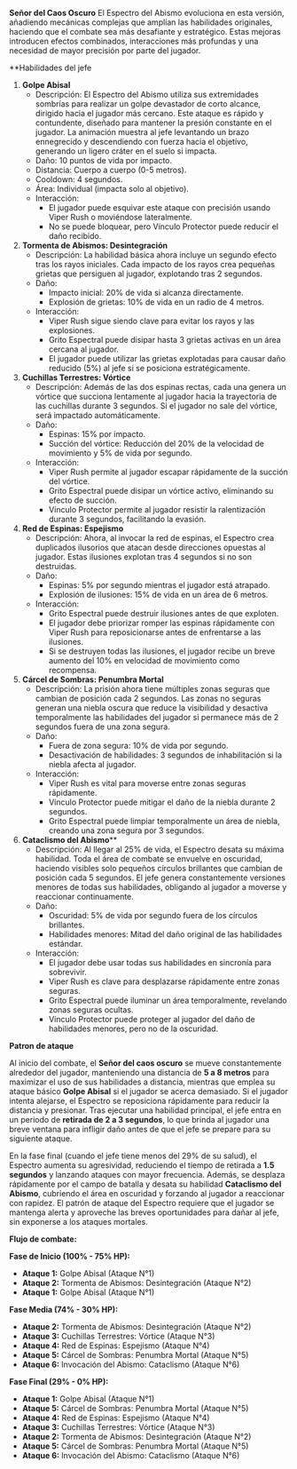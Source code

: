  **Señor del Caos Oscuro**
El Espectro del Abismo evoluciona en esta versión, añadiendo mecánicas complejas que amplían las habilidades originales, haciendo que el combate sea más desafiante y estratégico. Estas mejoras introducen efectos combinados, interacciones más profundas y una necesidad de mayor precisión por parte del jugador.  

**Habilidades del jefe 
1. **Golpe Abisal**
	- Descripción: El Espectro del Abismo utiliza sus extremidades sombrías para realizar un golpe devastador de corto alcance, dirigido hacia el jugador más cercano. Este ataque es rápido y contundente, diseñado para mantener la presión constante en el jugador. La animación muestra al jefe levantando un brazo ennegrecido y descendiendo con fuerza hacia el objetivo, generando un ligero cráter en el suelo si impacta.
	- Daño: 10 puntos de vida por impacto.
	- Distancia: Cuerpo a cuerpo (0-5 metros).
	- Cooldown: 4 segundos.
	- Área: Individual (impacta solo al objetivo).
	- Interacción:
	    - El jugador puede esquivar este ataque con precisión usando Viper Rush o moviéndose lateralmente.
	    - No se puede bloquear, pero Vínculo Protector puede reducir el daño recibido.
2. **Tormenta de Abismos: Desintegración**  
	- Descripción: La habilidad básica ahora incluye un segundo efecto tras los rayos iniciales. Cada impacto de los rayos crea pequeñas grietas que persiguen al jugador, explotando tras 2 segundos. 
	- Daño:  
		- Impacto inicial: 20% de vida si alcanza directamente.  
		- Explosión de grietas: 10% de vida en un radio de 4 metros. 
	- Interacción:  
		- Viper Rush sigue siendo clave para evitar los rayos y las explosiones.  
		- Grito Espectral puede disipar hasta 3 grietas activas en un área cercana al jugador.  
		- El jugador puede utilizar las grietas explotadas para causar daño reducido (5%) al jefe si se posiciona estratégicamente.  
3. **Cuchillas Terrestres: Vórtice**  
	- Descripción: Además de las dos espinas rectas, cada una genera un vórtice que succiona lentamente al jugador hacia la trayectoria de las cuchillas durante 3 segundos. Si el jugador no sale del vórtice, será impactado automáticamente. 
	- Daño:  
		- Espinas: 15% por impacto.  
		- Succión del vórtice: Reducción del 20% de la velocidad de movimiento y 5% de vida por segundo. 
	- Interacción:  
		- Viper Rush permite al jugador escapar rápidamente de la succión del vórtice.  
		- Grito Espectral puede disipar un vórtice activo, eliminando su efecto de succión.  
		- Vínculo Protector permite al jugador resistir la ralentización durante 3 segundos, facilitando la evasión.  
4. **Red de Espinas: Espejismo**  
	- Descripción: Ahora, al invocar la red de espinas, el Espectro crea duplicados ilusorios que atacan desde direcciones opuestas al jugador. Estas ilusiones explotan tras 4 segundos si no son destruidas. 
	- Daño:  
		- Espinas: 5% por segundo mientras el jugador está atrapado.  
		- Explosión de ilusiones: 15% de vida en un área de 6 metros. 
	- Interacción:  
		- Grito Espectral puede destruir ilusiones antes de que exploten.  
		- El jugador debe priorizar romper las espinas rápidamente con Viper Rush para reposicionarse antes de enfrentarse a las ilusiones.  
		- Si se destruyen todas las ilusiones, el jugador recibe un breve aumento del 10% en velocidad de movimiento como recompensa.  
4. **Cárcel de Sombras: Penumbra Mortal**  
	- Descripción: La prisión ahora tiene múltiples zonas seguras que cambian de posición cada 2 segundos. Las zonas no seguras generan una niebla oscura que reduce la visibilidad y desactiva temporalmente las habilidades del jugador si permanece más de 2 segundos fuera de una zona segura. 
	- Daño:  
		- Fuera de zona segura: 10% de vida por segundo.  
		- Desactivación de habilidades: 3 segundos de inhabilitación si la niebla afecta al jugador.
	- Interacción:  
		- Viper Rush es vital para moverse entre zonas seguras rápidamente.  
		- Vínculo Protector puede mitigar el daño de la niebla durante 2 segundos.  
		- Grito Espectral puede limpiar temporalmente un área de niebla, creando una zona segura por 3 segundos.  
6. **Cataclismo del Abismo****  
	- Descripción:  Al llegar al 25% de vida, el Espectro desata su máxima habilidad. Toda el área de combate se envuelve en oscuridad, haciendo visibles solo pequeños círculos brillantes que cambian de posición cada 5 segundos. El jefe genera constantemente versiones menores de todas sus habilidades, obligando al jugador a moverse y reaccionar continuamente. 
	- Daño:  
		- Oscuridad: 5% de vida por segundo fuera de los círculos brillantes.  
		- Habilidades menores: Mitad del daño original de las habilidades estándar. 
	- Interacción:  
		- El jugador debe usar todas sus habilidades en sincronía para sobrevivir.  
		- Viper Rush es clave para desplazarse rápidamente entre zonas seguras.  
		- Grito Espectral puede iluminar un área temporalmente, revelando zonas seguras ocultas. 
		- Vínculo Protector puede proteger al jugador del daño de habilidades menores, pero no de la oscuridad.

**Patron de ataque**

Al inicio del combate, el **Señor del caos oscuro** se mueve constantemente alrededor del jugador, manteniendo una distancia de **5 a 8 metros** para maximizar el uso de sus habilidades a distancia, mientras que emplea su ataque básico **Golpe Abisal** si el jugador se acerca demasiado. Si el jugador intenta alejarse, el Espectro se reposiciona rápidamente para reducir la distancia y presionar. Tras ejecutar una habilidad principal, el jefe entra en un periodo de **retirada de 2 a 3 segundos**, lo que brinda al jugador una breve ventana para infligir daño antes de que el jefe se prepare para su siguiente ataque.

En la fase final (cuando el jefe tiene menos del 29% de su salud), el Espectro aumenta su agresividad, reduciendo el tiempo de retirada a **1.5 segundos** y lanzando ataques con mayor frecuencia. Además, se desplaza rápidamente por el campo de batalla y desata su habilidad **Cataclismo del Abismo**, cubriendo el área en oscuridad y forzando al jugador a reaccionar con rapidez. El patrón de ataque del Espectro requiere que el jugador se mantenga alerta y aproveche las breves oportunidades para dañar al jefe, sin exponerse a los ataques mortales.

**Flujo de combate:**

**Fase de Inicio (100% - 75% HP):**

- **Ataque 1:** Golpe Abisal (Ataque N°1)
- **Ataque 2:** Tormenta de Abismos: Desintegración (Ataque N°2)
- **Ataque 1:** Golpe Abisal (Ataque N°1)

**Fase Media (74% - 30% HP):**

- **Ataque 2:** Tormenta de Abismos: Desintegración (Ataque N°2)
- **Ataque 3:** Cuchillas Terrestres: Vórtice (Ataque N°3)
- **Ataque 4:** Red de Espinas: Espejismo (Ataque N°4)
- **Ataque 5:** Cárcel de Sombras: Penumbra Mortal (Ataque N°5)
- **Ataque 6:** Invocación del Abismo: Cataclismo (Ataque N°6)

**Fase Final (29% - 0% HP):**

- **Ataque 1:** Golpe Abisal (Ataque N°1)
- **Ataque 5:** Cárcel de Sombras: Penumbra Mortal (Ataque N°5)
- **Ataque 4:** Red de Espinas: Espejismo (Ataque N°4)
- **Ataque 3:** Cuchillas Terrestres: Vórtice (Ataque N°3)
- **Ataque 2:** Tormenta de Abismos: Desintegración (Ataque N°2)
- **Ataque 5:** Cárcel de Sombras: Penumbra Mortal (Ataque N°5)
- **Ataque 6:** Invocación del Abismo: Cataclismo (Ataque N°6)